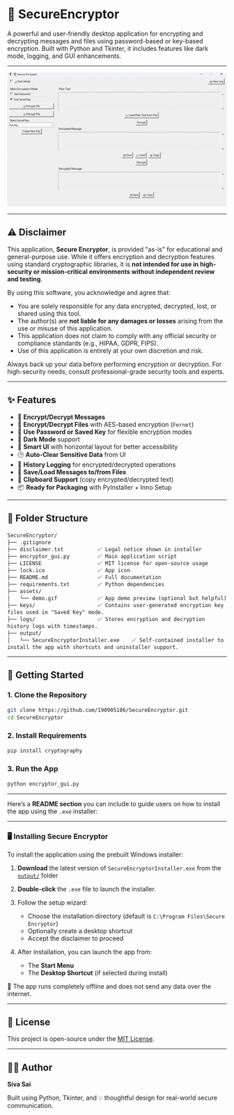 # 🔐 SecureEncryptor

A powerful and user-friendly desktop application for encrypting and decrypting messages and files using password-based or key-based encryption. Built with Python and Tkinter, it includes features like dark mode, logging, and GUI enhancements.

---

![SecureEncryptor Preview](assets/demo.gif)

---

## ⚠️ Disclaimer

This application, **Secure Encryptor**, is provided "as-is" for educational and general-purpose use. While it offers encryption and decryption features using standard cryptographic libraries, it is **not intended for use in high-security or mission-critical environments without independent review and testing**.

By using this software, you acknowledge and agree that:

- You are solely responsible for any data encrypted, decrypted, lost, or shared using this tool.
- The author(s) are **not liable for any damages or losses** arising from the use or misuse of this application.
- This application does not claim to comply with any official security or compliance standards (e.g., HIPAA, GDPR, FIPS).
- Use of this application is entirely at your own discretion and risk.

Always back up your data before performing encryption or decryption. For high-security needs, consult professional-grade security tools and experts.

---

## ✨ Features

- 🔐 **Encrypt/Decrypt Messages**
- 📁 **Encrypt/Decrypt Files** with AES-based encryption (`Fernet`)
- 🔑 **Use Password or Saved Key** for flexible encryption modes
- 🌙 **Dark Mode** support
- 🧠 **Smart UI** with horizontal layout for better accessibility
- 🕒 **Auto-Clear Sensitive Data** from UI
- 📜 **History Logging** for encrypted/decrypted operations
- 💾 **Save/Load Messages to/from Files**
- 🔁 **Clipboard Support** (copy encrypted/decrypted text)
- 📦 **Ready for Packaging** with PyInstaller + Inno Setup

---

## 📂 Folder Structure

```
SecureEncryptor/
├── .gitignore
├── disclaimer.txt           ✅ Legal notice shown in installer
├── encryptor_gui.py         ✅ Main application script
├── LICENSE                  ✅ MIT license for open-source usage
├── lock.ico                 ✅ App icon
├── README.md                ✅ Full documentation
├── requirements.txt         ✅ Python dependencies
├── assets/
│   └── demo.gif             ✅ App demo preview (optional but helpful)
├── keys/                    ✅ Contains user-generated encryption key files used in "Saved Key" mode.
├── logs/                    ✅ Stores encryption and decryption history logs with timestamps.
├── output/                 
│   └── SecureEncryptorInstaller.exe    ✅ Self-contained installer to install the app with shortcuts and uninstaller support.
```
---

## 🚀 Getting Started

### 1. Clone the Repository
```bash
git clone https://github.com/190905186/SecureEncryptor.git
cd SecureEncryptor
````

### 2. Install Requirements

```bash
pip install cryptography
```

### 3. Run the App

```bash
python encryptor_gui.py
```

---

Here’s a **README section** you can include to guide users on how to install the app using the `.exe` installer:

---

### 🖥️ Installing Secure Encryptor

To install the application using the prebuilt Windows installer:

1. **Download** the latest version of `SecureEncryptorInstaller.exe` from the [`output/`](output/) folder
2. **Double-click** the `.exe` file to launch the installer.
3. Follow the setup wizard:

   * Choose the installation directory (default is `C:\Program Files\Secure Encryptor`)
   * Optionally create a desktop shortcut
   * Accept the disclaimer to proceed
4. After installation, you can launch the app from:

   * The **Start Menu**
   * The **Desktop Shortcut** (if selected during install)

🔐 The app runs completely offline and does not send any data over the internet.

---

## 📃 License

This project is open-source under the [MIT License](LICENSE).

---

## 👨‍💻 Author

**Siva Sai**

Built using Python, Tkinter, and 💡 thoughtful design for real-world secure communication.


